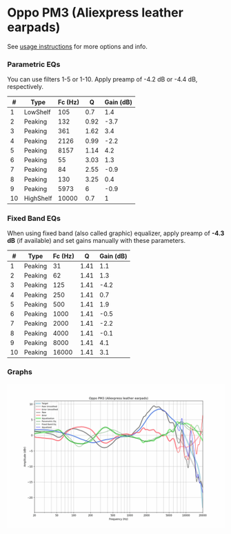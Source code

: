 # Oppo PM3 (Aliexpress leather earpads)
See [usage instructions](https://github.com/jaakkopasanen/AutoEq#usage) for more options and info.

### Parametric EQs
You can use filters 1-5 or 1-10. Apply preamp of -4.2 dB or -4.4 dB, respectively.

|   # | Type      |   Fc (Hz) |    Q |   Gain (dB) |
|-----|-----------|-----------|------|-------------|
|   1 | LowShelf  |       105 | 0.7  |         1.4 |
|   2 | Peaking   |       132 | 0.92 |        -3.7 |
|   3 | Peaking   |       361 | 1.62 |         3.4 |
|   4 | Peaking   |      2126 | 0.99 |        -2.2 |
|   5 | Peaking   |      8157 | 1.14 |         4.2 |
|   6 | Peaking   |        55 | 3.03 |         1.3 |
|   7 | Peaking   |        84 | 2.55 |        -0.9 |
|   8 | Peaking   |       130 | 3.25 |         0.4 |
|   9 | Peaking   |      5973 | 6    |        -0.9 |
|  10 | HighShelf |     10000 | 0.7  |         1   |

### Fixed Band EQs
When using fixed band (also called graphic) equalizer, apply preamp of **-4.3 dB** (if available) and set gains manually with these parameters.

|   # | Type    |   Fc (Hz) |    Q |   Gain (dB) |
|-----|---------|-----------|------|-------------|
|   1 | Peaking |        31 | 1.41 |         1.1 |
|   2 | Peaking |        62 | 1.41 |         1.3 |
|   3 | Peaking |       125 | 1.41 |        -4.2 |
|   4 | Peaking |       250 | 1.41 |         0.7 |
|   5 | Peaking |       500 | 1.41 |         1.9 |
|   6 | Peaking |      1000 | 1.41 |        -0.5 |
|   7 | Peaking |      2000 | 1.41 |        -2.2 |
|   8 | Peaking |      4000 | 1.41 |        -0.1 |
|   9 | Peaking |      8000 | 1.41 |         4.1 |
|  10 | Peaking |     16000 | 1.41 |         3.1 |

### Graphs
![](./Oppo%20PM3%20(Aliexpress%20leather%20earpads).png)
